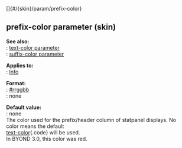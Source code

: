 []{#/{skin}/param/prefix-color}    
## prefix-color parameter (skin)    
**See also:**    
:   [text-color parameter](ref/%7Bskin%7D/param/text-color)    
:   [suffix-color parameter](ref/%7Bskin%7D/param/suffix-color)    
<!-- -->    
**Applies to:**    
:   [Info](ref/%7Bskin%7D/control/info)    
<!-- -->    
**Format:**    
:   [#rrggbb](ref/%7B%7Bappendix%7D%7D/html-colors)    
:   none    
<!-- -->    
**Default value:**    
:   none    
The color used for the prefix/header column of statpanel displays. No    
color means the default    
[text-color](ref/%7Bskin%7D/param/text-color){.code} will be used.    
In BYOND 3.0, this color was red.  